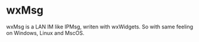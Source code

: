 # wxMsg
wxMsg is a LAN IM like IPMsg, writen with wxWidgets. So with same feeling on Windows, Linux and MscOS.
